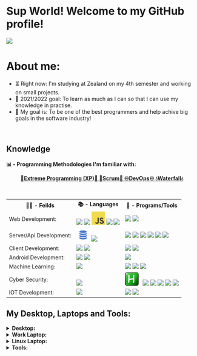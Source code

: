 <h1>Sup World! Welcome to my GitHub profile!</h1>
<img src="https://youreno.fun/ghost-in-the-shell-typing.gif" width="1000">
<br>

<h1>About me:</h1>

- ⏳ Right now: I'm studying at Zealand on my 4th semester and working on small projects.
- 📖 2021/2022 goal: To learn as much as I can so that I can use my knowledge in practise.
- 🚀 My goal is: To be one of the best programmers and help achive big goals in the software industry!
<br>

<h2>Knowledge</h2>

**📊 - Programming Methodologies I'm familiar with:**

<p align="center" style="font-weight: bold;">
<a href="https://en.wikipedia.org/wiki/Extreme_programming">💢Extreme Programming (XP)💢 </a>
<a href="https://en.wikipedia.org/wiki/Scrum_(software_development)"> 🔄Scrum🔄 </a>
<a href="https://en.wikipedia.org/wiki/DevOps"> ♾DevOps♾ </a>
<a href="https://en.wikipedia.org/wiki/Waterfall_model"> 💧Waterfall💧</a>
</p>

<br>

<table>
  <tr>
    <th>👨‍💻 - Feilds</th>
    <th>📚 - Languages</th>
    <th>💾 - Programs/Tools</th>
  </tr>
  <tr>
    <td>Web Development:</td>
    <td>
<code><a href = "https://en.wikipedia.org/wiki/HTML5"><img height="35" src="https://upload.wikimedia.org/wikipedia/commons/6/61/HTML5_logo_and_wordmark.svg"></a></code>
<code><a href = "https://en.wikipedia.org/wiki/CSS"><img height="35" src="https://upload.wikimedia.org/wikipedia/commons/d/d5/CSS3_logo_and_wordmark.svg"></a></code>
<code><a href = "https://en.wikipedia.org/wiki/JavaScript"><img height="35" src="https://raw.githubusercontent.com/github/explore/80688e429a7d4ef2fca1e82350fe8e3517d3494d/topics/javascript/javascript.png"></a></code>
<code><a href = "https://vuejs.org/"><img height="35" src="https://avatars.githubusercontent.com/u/6128107?s=200&v=4"></a></code>
<code><a href = "https://getbootstrap.com/"><img height="35" src="https://upload.wikimedia.org/wikipedia/commons/thumb/b/b2/Bootstrap_logo.svg/1200px-Bootstrap_logo.svg.png"></a></code>
    </td>
    <td> 
<code><a href = "https://code.visualstudio.com/"><img height="35" src="https://visualstudio.microsoft.com/wp-content/uploads/2019/09/vs-code-responsive-01-1.png"></a></code>
<code><a href = "https://git-scm.com/"><img height="35" src="https://git-scm.com/images/logos/downloads/Git-Icon-1788C.png"></a></code>
    </td>
  </tr>	
  <tr>
    <td>Server/Api Development:</td>
    <td>
<code><a href = "https://en.wikipedia.org/wiki/SQL"><img height="35" src="https://raw.githubusercontent.com/github/explore/80688e429a7d4ef2fca1e82350fe8e3517d3494d/topics/sql/sql.png"></a></code>
<code><a href = "https://en.wikipedia.org/wiki/Bash_(Unix_shell)"><img height="35" src="https://styles.redditmedia.com/t5_2qh2d/styles/communityIcon_xagsn9nsaih61.png?width=256&s=1e4cf3a17c94aecf9c127cef47bb259162283a38"></a></code>
    </td>
    <td> 
<code><a href = "https://www.postman.com/"><img height="35" src="https://crackedrar.com/wp-content/uploads/2019/05/56276.png"></a></code>
<code><a href = "https://www.putty.org/"><img height="35" src="https://mir-s3-cdn-cf.behance.net/project_modules/max_1200/53d9ae70251739.5b9d484cde8a2.jpg"></a></code>
<code><a href = "https://winscp.net/eng/download.php"><img height="35" src="https://winscp-static-746341.c.cdn77.org/assets/images/logos/logo.png?v=6985"></a></code>
<code><a href = "https://www.vim.org/"><img height="35" src="https://upload.wikimedia.org/wikipedia/commons/thumb/9/9f/Vimlogo.svg/1200px-Vimlogo.svg.png"></a></code>
<code><a href = "https://azure.microsoft.com/en-us/"><img height="35" src="https://en.wikipedia.org/wiki/Microsoft_Azure#/media/File:Microsoft_Azure.svg"></a></code>
<code><a href = "https://firebase.google.com/"><img height="35" src="https://media-thumbs.golden.com/dicg-bjat2y9UulHJiXz3ElW3Ww=/200x200/smart/golden-media.s3.amazonaws.com%2Ftopic_images%2Fccdf39280f544140911153227860de35.png"></a></code>
    </td>
  </tr>
  <tr>
    <td>Client Development:</td>
    <td>
<code><a href = "https://en.wikipedia.org/wiki/C_Sharp_(programming_language)"><img height="35" src="https://docs.microsoft.com/en-us/windows/images/csharp-logo.png"></a></code>
<code><a href = "https://en.wikipedia.org/wiki/Extensible_Application_Markup_Language"><img height="35" src="https://icon-library.com/images/xaml-icon/xaml-icon-8.jpg"></a></code>
    </td>
    <td>
<code><a href = "https://visualstudio.microsoft.com/vs/enterprise/"><img height="35" src="https://visualstudio.microsoft.com/wp-content/uploads/2019/06/BrandVisualStudioWin2019-3.svg"></a></code>
<code><a href = "https://www.jetbrains.com/resharper/"><img height="35" src="https://resources.jetbrains.com/storage/products/resharper/img/meta/resharper_logo_300x300.png"></a></code>
    </td>
  </tr>
  <tr>
    <td>Android Development:</td>
    <td> 
<code><a href = "https://kotlinlang.org/"><img height="35" src="https://zh.wikipedia.org/wiki/Kotlin#/media/File:Kotlin_Icon.svg"></a></code>
<code><a href = "https://en.wikipedia.org/wiki/XML"><img height="35" src="https://en.wikipedia.org/wiki/XML#/media/File:Extensible_Markup_Language_(XML)_logo.svg"></a></code>  
    </td>
    <td> 
<code><a href = "https://developer.android.com/studio"><img height="35" src="https://upload.wikimedia.org/wikipedia/commons/e/e3/Android_Studio_Icon_%282014-2019%29.svg"></a></code>
    </td>
  </tr>
  <tr>
    <td>Machine Learning:</td>
    <td> 
<code><a href = "https://www.python.org/"><img height="35" src="https://www.python.org/static/opengraph-icon-200x200.png"></a></code>
    </td>
    <td>
<code><a href = "https://www.anaconda.com/products/individual"><img height="35" src="https://www.clipartmax.com/png/middle/234-2342873_anaconda-on-twitter-anaconda-python.png"></a></code>
<code><a href = "https://jupyter.org/"><img height="35" src="https://upload.wikimedia.org/wikipedia/commons/3/38/Jupyter_logo.svg"></a></code>
<code><a href = "https://www.spyder-ide.org/"><img height="35" src="https://upload.wikimedia.org/wikipedia/commons/7/7e/Spyder_logo.svg"></a></code>
    </td>
  </tr>
  <tr>
    <td>Cyber Security:</td>
    <td>
<code><a href = "https://docs.hak5.org/hc/en-us/articles/360010555153-Ducky-Script-the-USB-Rubber-Ducky-language"><img height="35" src="https://encrypted-tbn0.gstatic.com/images?q=tbn:ANd9GcS9nMn1DoROY5zOa86x4pQR5PvU-EWVvhDGNeVipNuycbL4oNY87zJY9mBDJ9jxK7DR4wQ&usqp=CAU"></a></code>
<code><a href = " "><img height="35" src=" "></a></code>
    </td>
    <td> 
<code><a href = "https://www.autohotkey.com/"><img height="35" src="https://raw.githubusercontent.com/Ixiko/AHK-Forum/master/images/AHK%20main%20icon.png"></a></code>
<code><a href = "https://www.cryptool.org/en/ct1/"><img height="35" src=" "></a></code>
<code><a href = "https://www.cryptool.org/en/ct2/"><img height="35" src=" "></a></code>
<code><a href = "https://www.kali.org/"><img height="35" src="https://w7.pngwing.com/pngs/600/114/png-transparent-dragon-kali-linux-android-linux-logo-silhouette-linux-thumbnail.png"></a></code>
<code><a href = "https://www.wireshark.org/"><img height="35" src="https://www.wireshark.org/assets/images/sflogo.png"></a></code>
<code><a href = "https://www.virtualbox.org/"><img height="35" src="https://upload.wikimedia.org/wikipedia/commons/d/d5/Virtualbox_logo.png"></a></code>
<code><a href = "https://en.wikipedia.org/wiki/Tor_(network)"><img height="35" src="https://dnk.privateinternetaccess.com/assets/tor-logo-large-89ac1c118b86d69953fff1ab31128550fcce9a74162e9b3fb7d0fc4bfd83e1ed.png"></a></code>
<code><a href = "https://malduino.com/"><img height="35" src="https://pbs.twimg.com/profile_images/1043152576244531203/GusnUDwl_400x400.jpg"></a></code>
    </td>
  </tr>
  <tr>
    <td>IOT Development:</td>
    <td>
<code><a href = "https://en.wikipedia.org/wiki/C%2B%2B"><img height="35" src="https://en.wikipedia.org/wiki/C%2B%2B#/media/File:ISO_C++_Logo.svg"></a></code>
    </td>
    <td> 
<code><a href = "https://www.arduino.cc/"><img height="35" src="https://brandslogos.com/wp-content/uploads/images/large/arduino-logo-1.png"></a></code>
<code><a href = "https://www.raspberrypi.org/"><img height="35" src="https://www.raspberrypi.org/app/uploads/2018/03/RPi-Logo-Reg-SCREEN.png"></a></code>
    </td>
  </tr>
</table>


<h2>My Desktop, Laptops and Tools:</h2>

<details>
  <summary style="font-weight: bold;">Desktop:</summary>
    <ul>
      <li><b>OS:</b> Windows 10 Enterpise</li>
  		<li><b>Processor/CPU:</b> R9 5900X</li>
  		<li><b>Graphics Card/GPU:</b></li>
        <ol>
  			  <li>GTX 1660 Ti</li>
  				<li>GTX 750 Ti</li>
			  </ol>
  		<li><b>Memory/Ram:</b> 2x 8GB 3600Mhz 16cl</li>
      <li><b>Storage:</b> Samsung PM9A1: R6500MB W4900MB</li>
      <li><b>Extra Storage:</b> 500GB SSD, 120GB SSD, 500GB HDD</li>
      <li><b>Monitors:</b></li>
			  <ol>
  		    <li>24.5' 1080p 240Hz</li>
  				<li>32' 4K 60Hz</li>
          <li>24' 1080p 60Hz</li>
			  </ol>
		  <li><b>Cooling:</b></li>
        <ul>
  				<li><b>Thermal Paste:</b> T.G. Kryonaut (2*GPU & CPU)</li>
  				<li><b>Fans:</b> 4x Arctic BioniX P140 + 1x Pure Wings 2 140mm</li>
          <li><b>CPU Cooler:</b> NH-D15</li>
		    </ul>
	  </ul>
</details>
<details>
  <summary style="font-weight: bold;">Work Laptop:</summary>
    <ul>
      <li><b>OS:</b> Windows 10 Enterpise</li>
  		<li><b>GPU and CPU:</b> R7 4700U</li>
  		<li><b>Memory/Ram:</b> 16GB 3200Mhz 22cl</li>
      <li><b>Monitors:</b> 15.6' 1080p 60Hz</li>
		  <li><b>Cooling:</b></li>
        <ul>
  				<li><b>Thermal Paste:</b> T.G. Kryonaut (GPU & CPU)</li>
          <li><b>CPU Cooler:</b> Active with Thermal Grizzly Kryonaut</li>
		    </ul>
	  </ul>
</details>
<details>
  <summary style="font-weight: bold;">Linux Laptop:</summary>
    <ul>
      <li><b>OS:</b> Kali Linux</li>
  		<li><b>Processor/CPU:</b> Silver N5000</li>
  		<li><b>Memory/Ram:</b> 4GB 2400Mhz</li>
      <li><b>Monitors:</b> 14' 1080p 60Hz</li>
		  <li><b>Cooling:</b></li>
        <ul>
  				<li><b>Thermal Paste:</b> T.G. Kryonaut (GPU & CPU)</li>
          <li><b>CPU Cooler:</b> Passive with Thermal Grizzly Minus Pad 8</li>
		    </ul>
	  </ul>
</details>
<details>
  <summary style="font-weight: bold;">Tools:</summary>
    <ul>
  		<li><b>Raspberry PI 3b+</b> With 30mm fan and alu. heatsink with Kryonaut</li>
  		<li><b>MalDuino Elite</b> 2GB SD Card</li>
	  </ul>
</details>
